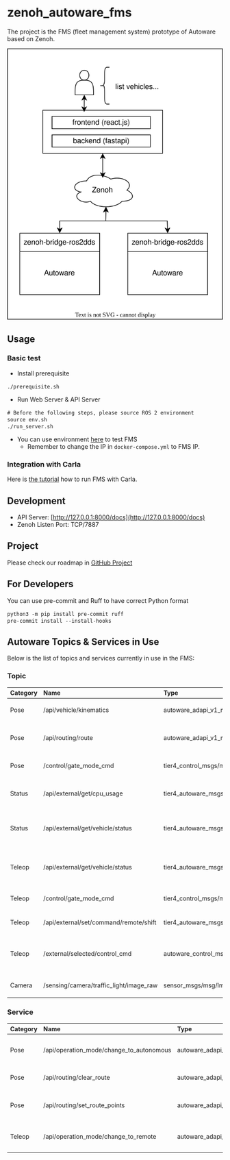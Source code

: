 # zenoh_autoware_fms

The project is the FMS (fleet management system) prototype of Autoware based on Zenoh.

![FMS Architecture](resource/Autoware_FMS_Zenoh_Architecture.svg)

## Usage

### Basic test

- Install prerequisite

```shell
./prerequisite.sh
```

- Run Web Server & API Server

```shell
# Before the following steps, please source ROS 2 environment
source env.sh
./run_server.sh
```

- You can use environment [here](https://github.com/evshary/zenoh_demo_docker_env/tree/main/autoware_multiple_fms) to test FMS
  - Remember to change the IP in `docker-compose.yml` to FMS IP.

### Integration with Carla

Here is [the tutorial](https://autoware-carla-launch.readthedocs.io/en/latest/scenarios/fms.html) how to run FMS with Carla.

## Development

- API Server: [http://127.0.0.1:8000/docs](http://127.0.0.1:8000/docs)
- Zenoh Listen Port: TCP/7887

## Project

Please check our roadmap in [GitHub Project](https://github.com/users/evshary/projects/2)

## For Developers

You can use pre-commit and Ruff to have correct Python format

```shell
python3 -m pip install pre-commit ruff
pre-commit install --install-hooks
```

## Autoware Topics & Services in Use

Below is the list of topics and services currently in use in the FMS:

### Topic

| Category | Name                                    | Type                                                                 | Description                                | Note                                                              |
| :------- | :-------------------------------------- | :------------------------------------------------------------------- | :----------------------------------------- | :---------------------------------------------------------------- |
| Pose     | /api/vehicle/kinematics                 | autoware_adapi_v1_msgs/msg/VehicleKinematics                         | Retrieve vehicle kinematics                |                                                                   |
| Pose     | /api/routing/route                      | autoware_adapi_v1_msgs/msg/Route                                     | Retrieve the route and goal position       |                                                                   |
| Pose     | /control/gate_mode_cmd                  | tier4_control_msgs/msg/GateMode                                      | Set the gate mode to AUTO                  | To be replaced by /api/operation_mode/enable_autoware_control     |
| Status   | /api/external/get/cpu_usage             | tier4_autoware_msgs/tier4_external_api_msgs/msg/CpuUsage             | Retrieve current CPU usage statistics      |                                                                   |
| Status   | /api/external/get/vehicle/status        | tier4_autoware_msgs/tier4_external_api_msgs/msg/VehicleStatusStamped | Retrieve gear shift and turn signal status |                                                                   |
| Teleop   | /api/external/get/vehicle/status        | tier4_autoware_msgs/tier4_external_api_msgs/msg/VehicleStatusStamped | Retrieve gear shift and turn signal status |                                                                   |
| Teleop   | /control/gate_mode_cmd                  | tier4_control_msgs/msg/GateMode                                      | Set the gate mode to External              | To be replaced by /api/operation_mode/disable_autoware_control    |
| Teleop   | /api/external/set/command/remote/shift  | tier4_autoware_msgs/tier4_external_api_msgs/msg/GearShiftStamped     | Set gear shift from FMS                    |                                                                   |
| Teleop   | /external/selected/control_cmd          | autoware_control_msgs/msg/Control                                    | Set the target speed and steering angle    | AWS currently does not provide an API for setting speed           |
| Camera   | /sensing/camera/traffic_light/image_raw | sensor_msgs/msg/Image                                                | Retrieve camera image                      | AWS currently does not provide an API for streaming camera images |

### Service

| Category | Name                                     | Type                                           | Description                             |
| :------- | :--------------------------------------- | :--------------------------------------------- | :-------------------------------------- |
| Pose     | /api/operation_mode/change_to_autonomous | autoware_adapi_v1_msgs/srv/ChangeOperationMode | Change the operation mode to autonomous |
| Pose     | /api/routing/clear_route                 | autoware_adapi_v1_msgs/srv/ClearRoute          | Clear the currently set route           |
| Pose     | /api/routing/set_route_points            | autoware_adapi_v1_msgs/srv/SetRoutePoints      | Define the route goal and waypoints     |
| Teleop   | /api/operation_mode/change_to_remote     | autoware_adapi_v1_msgs/srv/ChangeOperationMode | Change the operation mode to remote     |
